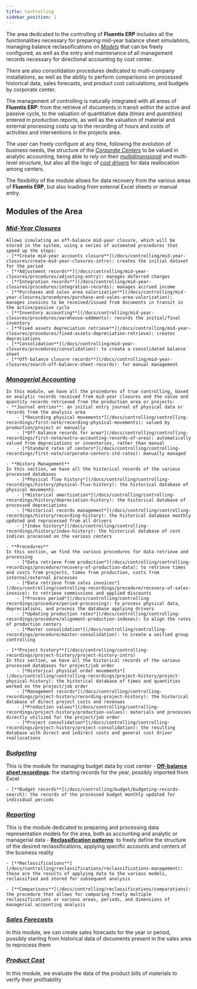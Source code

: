 ```yaml
---
title: Controlling 
sidebar_position: 1
---
```


The area dedicated to the controlling of **Fluentis ERP** includes all the functionalities necessary for preparing mid-year balance sheet simulations, managing balance reclassifications on [*Models*](/docs/controlling/reclassifications/create-reclassification-model) that can be freely configured, as well as the entry and maintenance of all management records necessary for directional accounting by cost center.

There are also consolidation procedures dedicated to multi-company installations, as well as the ability to perform comparisons on processed historical data, sales forecasts, and product cost calculations, and budgets by corporate center.

The management of controlling is naturally integrated with all areas of **Fluentis ERP**: from the retrieve of documents in transit within the active and passive cycle, to the valuation of quantitative data (*times* and *quantities*) entered in production reports, as well as the valuation of material and external processing costs up to the recording of hours and costs of activities and interventions in the projects area.

The user can freely configure at any time, following the evolution of business needs, the structure of the [*Corporate Centers*](/docs/controlling/controlling-parametrization/controlling-specific-settings/cost-centers) to be valued in analytic accounting, being able to rely on their [*multidimensional*](/docs/controlling/controlling-parametrization/controlling-specific-settings/dimension) and multi-level structure, but also all the logic of [*cost drivers*](/docs/controlling/controlling-parametrization/controlling-specific-settings/cost-drivers) for data reallocation among centers.

The flexibility of the module allows for data recovery from the various areas of **Fluentis ERP**, but also loading from external Excel sheets or manual entry.

## Modules of the Area
### [***Mid-Year Closures***](/docs/controlling/mid-year-closures/general-overview)
    Allows simulating an off-balance mid-year closure, which will be stored in the system, using a series of automated procedures that speed up the steps:
    - [**Create mid-year accounts closure**](/docs/controlling/mid-year-closures/create-mid-year-closures-intro): creates the initial dataset for the period
    - [**Adjustment records**](/docs/controlling/mid-year-closures/procedures/adjusting-entry): manages deferred charges
    - [**Integration records**](/docs/controlling/mid-year-closures/procedures/integration-records): manages accrued income
    - [**Purchases and sales area valorization**](/docs/controlling/mid-year-closures/procedures/purchase-and-sales-area-valorization): manages invoices to be received/issued from documents in transit in the active/passive cycle
    - [**Inventory accounting**](/docs/controlling/mid-year-closures/procedures/warehouse-oddments): records the initial/final inventory
    - [**Fixed assets depreciation retrieve**](/docs/controlling/mid-year-closures/procedures/fixed-assets-depreciation-retrieve): creates depreciations
    - [**Consolidation**](/docs/controlling/mid-year-closures/procedures/consolidation): to create a consolidated balance sheet
    - [**Off-balance closure records**](/docs/controlling/mid-year-closures/search-off-balance-sheet-records): for manual management

### [***Managerial Accounting***](/docs/controlling/controlling-recordings/controlling_recording_intro)
    In this module, we have all the procedures of true controlling, based on analytic records received from mid-year closures and the value and quantity records retrieved from the production area or projects:
    - **Journal entries**: an initial entry journal of physical data or records from the analysis area
        - [*Recording physical movements*](/docs/controlling/controlling-recordings/first-note/recording-physical-movements): valued by production/project or manually
        - [*Off-balance records for area*](/docs/controlling/controlling-recordings/first-note/extra-accounting-records-of-area): automatically valued from depreciations or inventories, rather than manual
        - [*Standard rates of centers*](/docs/controlling/controlling-recordings/first-note/corporate-centers-std-rates): manually managed

    - **History Management**
    In this section, we have all the historical records of the various processed databases
        - [*Physical flow history*](/docs/controlling/controlling-recordings/history/physical-flux-history): the historical database of physical movements
        - [*Historical amortization*](/docs/controlling/controlling-recordings/history/depreciation-history): the historical database of processed depreciations
        - [*Historical records management*](/docs/controlling/controlling-recordings/history/recording-history): the historical database monthly updated and reprocessed from all drivers
        - [*Index history*](/docs/controlling/controlling-recordings/history/index-history): the historical database of cost indices processed on the various centers

    - **Procedures**
    In this section, we find the various procedures for data retrieve and processing
        - [*Data retrieve from production*](/docs/controlling/controlling-recordings/procedure/recovery-of-production-data): to retrieve times and costs from projects, times from production, costs from internal/external processes
        - [*Data retrieve from sales invoices*](/docs/controlling/controlling-recordings/procedure/recovery-of-sales-invoice): to retrieve commissions and applied discounts
        - [*Process period*](/docs/controlling/controlling-recordings/procedure/period-processing): to process physical data, depreciations, and process the database applying drivers
        - [*Updating production rates*](/docs/controlling/controlling-recordings/procedure/alignment-production-indexes): to align the rates of production centers
        - [*Master consolidation*](/docs/controlling/controlling-recordings/procedure/master-consolidation): to create a unified group controlling

    - [**Project history**](/docs/controlling/controlling-recordings/project-history/project-history-intro)
    In this section, we have all the historical records of the various processed databases for project/job order
        - [*Historical physical order movements*](/docs/controlling/controlling-recordings/project-history/project-physical-history): the historical database of times and quantities worked on the project/job order
        - [*Management records*](/docs/controlling/controlling-recordings/project-history/recording-project-history): the historical database of direct project costs and revenues
        - [*Production values*](/docs/controlling/controlling-recordings/project-history/production-values): materials and processes directly utilized for the project/job order
        - [*Project consolidation*](/docs/controlling/controlling-recordings/project-history/project-consolidation): the resulting database with direct and indirect costs and general cost driver reallocations

### [***Budgeting***](/docs/controlling/budget/general-overview)
This is the module for managing budget data by cost center
    - [**Off-balance sheet recordings**](/docs/controlling/budget/offbalance-records-search): the starting records for the year, possibly imported from Excel

    - [**Budget records**](/docs/controlling/budget/budgeting-records-search): the records of the processed budget monthly updated for individual periods

### [***Reporting***](/docs/controlling/reclassifications/reclassification-overview)
This is the module dedicated to preparing and processing data representation models for the area, both as accounting and analytic or managerial data
    - [**Reclassification patterns**](/docs/controlling/reclassifications/create-reclassification-model): to freely define the structure of the desired reclassifications, applying specific accounts and centers of the business reality

    - [**Reclassifications**](/docs/controlling/reclassifications/reclassifications-management): these are the results of applying data to the various models, reclassified and stored for subsequent analysis

    - [**Comparisons**](/docs/controlling/reclassifications/comparations): the procedure that allows for comparing freely multiple reclassifications or various areas, periods, and dimensions of managerial accounting analysis

### [***Sales Forecasts***](/docs/controlling/sales-forecast/sales-forecast-intro)
In this module, we can create sales forecasts for the year or period, possibly starting from historical data of documents present in the sales area to reprocess them

### [***Product Cost***](/docs/controlling/cost-calculation/product-cost-intro)
In this module, we evaluate the data of the product bills of materials to verify their profitability
